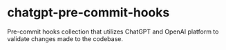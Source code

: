 # chatgpt-pre-commit-hooks
Pre-commit hooks collection that utilizes ChatGPT and OpenAI platform to validate changes made to the codebase.
